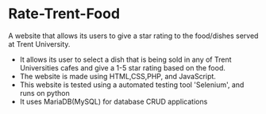 # Rate-Trent-Food
A website that allows its users to give a star rating to the food/dishes served at Trent University. 
- It allows its user to select a dish that is being sold in any of Trent Universities cafes and give a 1-5 star rating based on the food.
- The website is made using HTML,CSS,PHP, and JavaScript. 
- This website is tested using a automated testing tool 'Selenium', and runs on python
- It uses MariaDB(MySQL) for database CRUD applications
